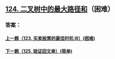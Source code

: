 ## [124. 二叉树中的最大路径和](https://leetcode-cn.com/problems/merge-two-sorted-lists/)（困难）





### 答案：



#### [上一题（123. 买卖股票的最佳时机 III）(困难)](https://github.com/sdwwld/leetCode/blob/master/src/main/java/com/wld/java/leetcode/leetCode0123.md)

#### [下一题（125. 验证回文串）(简单)](https://github.com/sdwwld/leetCode/blob/master/src/main/java/com/wld/java/leetcode/leetCode0125.md)